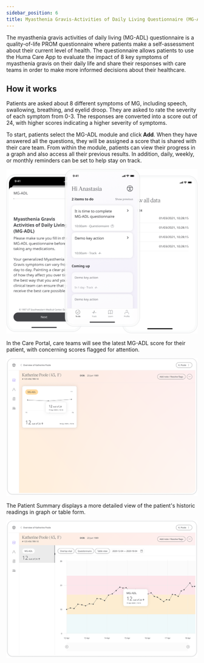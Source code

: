 ```yaml
---
sidebar_position: 6
title: Myasthenia Gravis-Activities of Daily Living Questionnaire (MG-ADL)
---
```


The myasthenia gravis activities of daily living (MG-ADL) questionnaire is a quality-of-life PROM questionnaire where patients make a self-assessment about their current level of health. The questionnaire allows patients to use the Huma Care App to evaluate the impact of 8 key symptoms of myasthenia gravis on their daily life and share their responses with care teams in order to make more informed decisions about their healthcare.

## How it works

Patients are asked about 8 different symptoms of MG, including speech, swallowing, breathing, and eyelid droop. They are asked to rate the severity of each symptom from 0-3. The responses are converted into a score out of 24, with higher scores indicating a higher severity of symptoms.

To start, patients select the MG-ADL module and click **Add**. When they have answered all the questions, they will be assigned a score that is shared with their care team. From within the module, patients can view their progress in a graph and also access all their previous results. In addition, daily, weekly, or monthly reminders can be set to help stay on track.

![MG-ADL](./assets/mg-adl01.png)

In the Care Portal, care teams will see the latest MG-ADL score for their patient, with concerning scores flagged for attention.

![MG-ADL](./assets/mg-adl02.png)

The Patient Summary displays a more detailed view of the patient's historic readings in graph or table form.

![MG-ADL](./assets/mg-adl03.png)
